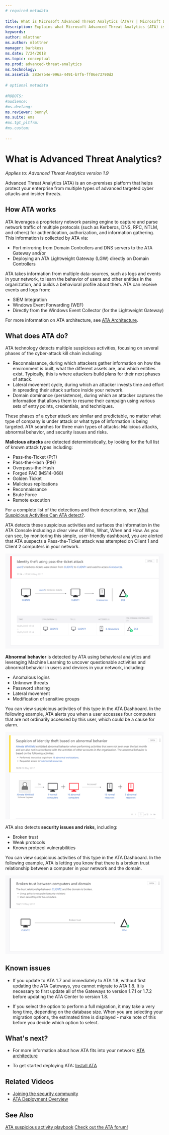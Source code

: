 ```yaml
---
# required metadata

title: What is Microsoft Advanced Threat Analytics (ATA)? | Microsoft Docs
description: Explains what Microsoft Advanced Threat Analytics (ATA) is and what kinds of suspicious activities it can detect
keywords:
author: mlottner
ms.author: mlottner
manager: barbkess
ms.date: 7/24/2018
ms.topic: conceptual
ms.prod: advanced-threat-analytics
ms.technology:
ms.assetid: 283e7b4e-996a-4491-b7f6-ff06e73790d2

# optional metadata

#ROBOTS:
#audience:
#ms.devlang:
ms.reviewer: bennyl
ms.suite: ems
#ms.tgt_pltfrm:
#ms.custom:

---
```


# What is Advanced Threat Analytics?

*Applies to: Advanced Threat Analytics version 1.9*

Advanced Threat Analytics (ATA) is an on-premises platform that helps protect your enterprise from multiple types of advanced targeted cyber attacks and insider threats.

## How ATA works

ATA leverages a proprietary network parsing engine to capture and parse network traffic of multiple protocols (such as Kerberos, DNS, RPC, NTLM, and others) for authentication, authorization, and information gathering. This information is collected by ATA via:

- 	Port mirroring from Domain Controllers and DNS servers to the ATA Gateway and/or
- 	Deploying an ATA Lightweight Gateway (LGW) directly on Domain Controllers

ATA takes information from multiple data-sources, such as logs and events in your network, to learn the behavior of users and other entities in the organization, and builds a behavioral profile about them.
ATA can receive events and logs from:

- 	SIEM Integration
- 	Windows Event Forwarding (WEF)
-   Directly from the Windows Event Collector (for the Lightweight Gateway)


For more information on ATA architecture, see [ATA Architecture](ata-architecture.md).

## What does ATA do?

ATA technology detects multiple suspicious activities, focusing on several phases of the cyber-attack kill chain including:

- 	Reconnaissance, during which attackers gather information on how the environment is built, what the different assets are, and which entities exist. Typically, this is where attackers build plans for their next phases of attack.
- 	Lateral movement cycle, during which an attacker invests time and effort in spreading their attack surface inside your network.
- 	Domain dominance (persistence), during which an attacker captures the information that allows them to resume their campaign using various sets of entry points, credentials, and techniques. 

These phases of a cyber attack are similar and predictable, no matter what type of company is under attack or what type of information is being targeted.
ATA searches for three main types of attacks: Malicious attacks, abnormal behavior, and security issues and risks.

**Malicious attacks** are detected deterministically, by looking for the full list of known attack types including:

- 	Pass-the-Ticket (PtT)
- 	Pass-the-Hash (PtH)
- 	Overpass-the-Hash
- 	Forged PAC (MS14-068)
- 	Golden Ticket
- 	Malicious replications
- 	Reconnaissance
- 	Brute Force
- 	Remote execution

For a complete list of the detections and their descriptions, see [What Suspicious Activities Can ATA detect?](ata-threats.md). 

ATA detects these suspicious activities and surfaces the information in the ATA Console including a clear view of Who, What, When and How. As you can see, by monitoring this simple, user-friendly dashboard, you are alerted that ATA suspects a Pass-the-Ticket attack was attempted on Client 1 and Client 2 computers in your network.

 ![sample ATA screen pass-the-ticket](media/pass_the_ticket_sa.png)

**Abnormal behavior** is detected by ATA using behavioral analytics and leveraging Machine Learning to uncover questionable activities and abnormal behavior in users and devices in your network, including:

- 	Anomalous logins
- 	Unknown threats
- 	Password sharing
- 	Lateral movement
-   Modification of sensitive groups


You can view suspicious activities of this type in the ATA Dashboard. In the following example, ATA alerts you when a user accesses four computers that are not ordinarily accessed by this user, which could be a cause for alarm.

 ![sample ATA screen abnormal behavior](media/abnormal-behavior-sa.png) 

ATA also detects **security issues and risks**, including:

- 	Broken trust
- 	Weak protocols
- 	Known protocol vulnerabilities

You can view suspicious activities of this type in the ATA Dashboard. In the following example, ATA is letting you know that there is a broken trust relationship between a computer in your network and the domain.

  ![sample ATA screen broken trust](media/broken-trust-sa.png)


## Known issues

- If you update to ATA 1.7 and immediately to ATA 1.8, without first updating the ATA Gateways, you cannot migrate to ATA 1.8. It is necessary to first update all of the Gateways to version 1.7.1 or 1.7.2 before updating the ATA Center to version 1.8.

- If you select the option to perform a full migration, it may take a very long time, depending on the database size. When you are selecting your migration options, the estimated time is displayed - make note of this before you decide which option to select. 


## What's next?

-   For more information about how ATA fits into your network: [ATA architecture](ata-architecture.md)

-   To get started deploying ATA: [Install ATA](install-ata-step1.md)

## Related Videos
- [Joining the security community](https://channel9.msdn.com/Shows/Microsoft-Security/Join-the-Security-Community)
- [ATA Deployment Overview](https://channel9.msdn.com/Shows/Microsoft-Security/Overview-of-ATA-Deployment-in-10-Minutes)


## See Also
[ATA suspicious activity playbook](http://aka.ms/ataplaybook)
[Check out the ATA forum!](https://social.technet.microsoft.com/Forums/security/home?forum=mata)
